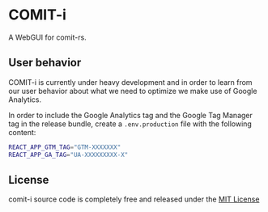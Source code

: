 # COMIT-i

A WebGUI for comit-rs.

## User behavior

COMIT-i is currently under heavy development and in order to learn from our user behavior about what we need to optimize we make use of Google Analytics.

In order to include the Google Analytics tag and the Google Tag Manager tag in the release bundle, create a 
`.env.production` file with the following content:
```bash
REACT_APP_GTM_TAG="GTM-XXXXXXX"
REACT_APP_GA_TAG="UA-XXXXXXXXX-X"
```  

## License

comit-i source code is completely free and released under the [MIT License](./LICENSE.md)
